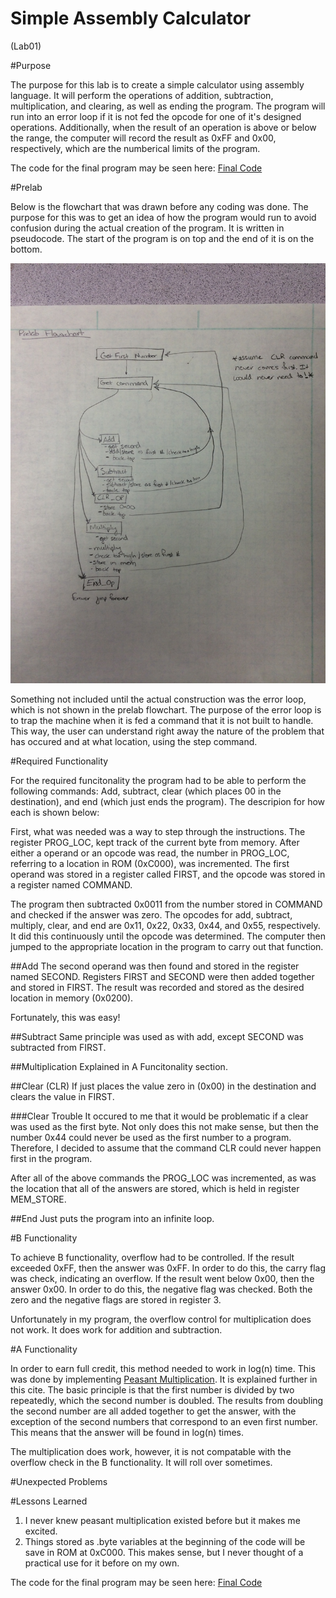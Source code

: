Simple Assembly Calculator
==========================
(Lab01)

#Purpose

The purpose for this lab is to create a simple calculator using assembly language.  It will perform the operations of addition, subtraction, multiplication, and clearing, as well as ending the program.  The program will run into an error loop if it is not fed the opcode for one of it's designed operations.  Additionally, when the result of an operation is above or below the range, the computer will record the result as 0xFF and 0x00, respectively, which are the numberical limits of the program.  

The code for the final program may be seen here: 
[Final Code](https://raw.githubusercontent.com/JohnTerragnoli/ECE382_Lab01/master/main.asm)


#Prelab

Below is the flowchart that was drawn before any coding was done.  The purpose for this was to get an idea of how the program would run to avoid confusion during the actual creation of the program.  It is written in pseudocode.  The start of the program is on top and the end of it is on the bottom.  

![alt tag](https://raw.githubusercontent.com/JohnTerragnoli/ECE382_Lab01/master/Flowchart.JPG "Flowchart")

Something not included until the actual construction was the error loop, which is not shown in the prelab flowchart.  The purpose of the error loop is to trap the machine when it is fed a command that it is not built to handle.  This way, the user can understand right away the nature of the problem that has occured and at what location, using the step command.  

#Required Functionality

For the required funcitonality the program had to be able to perform the following commands: Add, subtract, clear (which places 00 in the destination), and end (which just ends the program).  The descripion for how each is shown below: 

First, what was needed was a way to step through the instructions.  The register PROG_LOC, kept track of the current byte from memory.  After either a operand or an opcode was read, the number in PROG_LOC, referring to a location in ROM (0xC000), was incremented.  The first operand was stored in a register called FIRST, and the opcode was stored in a register named COMMAND.  

The program then subtracted 0x0011 from the number stored in COMMAND and checked if the answer was zero.  The opcodes for add, subtract, multiply, clear, and end are 0x11, 0x22, 0x33, 0x44, and 0x55, respectively.  It did this continuously until the opcode was determined.  The computer then jumped to the appropriate location in the program to carry out that function.  

##Add
The second operand was then found and stored in the register named SECOND. Registers FIRST and SECOND were then added together and stored in FIRST.  The result was recorded and stored as the desired location in memory (0x0200).

Fortunately, this was easy!

##Subtract
Same principle was used as with add, except SECOND was subtracted from FIRST. 

##Multiplication
Explained in A Funcitonality section.  


##Clear (CLR)
If just places the value zero in (0x00) in the destination and clears the value in FIRST. 

###Clear Trouble
It occured to me that it would be problematic if a clear was used as the first byte.  Not only does this not make sense, but then the number 0x44 could never be used as the first number to a program.  Therefore, I decided to assume that the command CLR could never happen first in the program.  

After all of the above commands the PROG_LOC was incremented, as was the location that all of the answers are stored, which is held in register MEM_STORE.  

##End
Just puts the program into an infinite loop.  





#B Functionality

To achieve B functionality, overflow had to be controlled. If the result exceeded 0xFF, then the answer was 0xFF.  In order to do this, the carry flag was check, indicating an overflow.  If the result went below 0x00, then the answer 0x00.  In order to do this, the negative flag was checked.  Both the zero and the negative flags are stored in register 3.  

Unfortunately in my program, the overflow control for multiplication does not work.  It does work for addition and subtraction.  

#A Functionality

In order to earn full credit, this method needed to work in log(n) time.  This was done by implementing [Peasant Multiplication](http://www.cut-the-knot.org/Curriculum/Algebra/PeasantMultiplication.shtml). It is explained further in this cite.  The basic principle is that the first number is divided by two repeatedly, which the second number is doubled.  The results from doubling the second number are all added together to get the answer, with the exception of the second numbers that correspond to an even first number.  This means that the answer will be found in log(n) times.  

The multiplication does work, however, it is not compatable with the overflow check in the B functionality.  It will roll over sometimes. 

#Unexpected Problems


#Lessons Learned 

1. I never knew peasant multiplication existed before but it makes me excited.  
2. Things stored as .byte variables at the beginning of the code will be save in ROM at 0xC000.  This makes sense, but I never thought of a practical use for it before on my own.  

The code for the final program may be seen here: 
[Final Code](https://raw.githubusercontent.com/JohnTerragnoli/ECE382_Lab01/master/main.asm)
